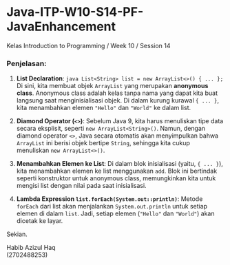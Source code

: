 # Java-ITP-W10-S14-PF-JavaEnhancement

Kelas Introduction to Programming / Week 10 / Session 14

### Penjelasan:
1. **List Declaration**:
   ``java
   List<String> list = new ArrayList<>() { ... };
   ``
   Di sini, kita membuat objek `ArrayList` yang merupakan **anonymous class**. Anonymous class adalah kelas tanpa nama yang dapat kita buat langsung saat menginisialisasi objek. Di dalam kurung kurawal `{ ... }`, kita menambahkan elemen `"Hello"` dan `"World"` ke dalam list.

2. **Diamond Operator (`<>`)**:
   Sebelum Java 9, kita harus menuliskan tipe data secara eksplisit, seperti `new ArrayList<String>()`. Namun, dengan diamond operator `<>`, Java secara otomatis akan menyimpulkan bahwa `ArrayList` ini berisi objek bertipe `String`, sehingga kita cukup menuliskan `new ArrayList<>()`.

3. **Menambahkan Elemen ke List**:
   Di dalam blok inisialisasi (yaitu, `{ ... }`), kita menambahkan elemen ke list menggunakan `add`. Blok ini bertindak seperti konstruktor untuk anonymous class, memungkinkan kita untuk mengisi list dengan nilai pada saat inisialisasi.

4. **Lambda Expression `list.forEach(System.out::println)`**:
   Metode `forEach` dari list akan menjalankan `System.out.println` untuk setiap elemen di dalam `list`. Jadi, setiap elemen (`"Hello"` dan `"World"`) akan dicetak ke layar.

Sekian.


Habib Azizul Haq  
(2702488253)
